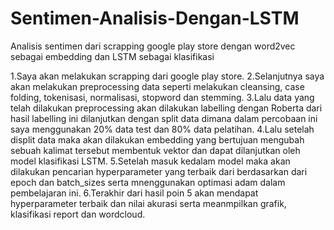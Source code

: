 # Sentimen-Analisis-Dengan-LSTM
Analisis sentimen dari scrapping google play store dengan word2vec sebagai embedding dan LSTM sebagai klasifikasi

1.Saya akan melakukan scrapping dari google play store.
2.Selanjutnya saya akan melakukan preprocessing data seperti melakukan cleansing, case folding,       tokenisasi, normalisasi, stopword dan stemming.
3.Lalu data yang telah dilakukan preprocessing akan dilakukan labelling dengan Roberta dari hasil     labelling ini dilanjutkan dengan split data dimana dalam percobaan ini saya menggunakan 20% data    test dan 80% data pelatihan.
4.Lalu setelah displit data maka akan dilakukan embedding yang bertujuan mengubah sebuah kalimat      tersebut membentuk vektor dan dapat dilanjutkan oleh model klasifikasi LSTM.
5.Setelah masuk kedalam model maka akan dilakukan pencarian hyperparameter yang terbaik dari          berdasarkan dari epoch dan batch_sizes serta mnenggunakan optimasi adam dalam pembelajaran ini.
6.Terakhir dari hasil poin 5 akan mendapat hyperparameter terbaik dan nilai akurasi serta meanmpilkan grafik, klasifikasi report dan wordcloud.
